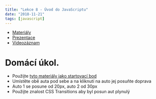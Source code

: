 ```yaml
---
title: "Lekce 8 - Úvod do JavaScriptu"
date: "2018-11-21"
tags: [javascript]
---
```


- [Materiály](/materialy/lekce8/js.html)
- [Prezentace](/prezentace/prezentace8.html)
- [Videozáznam](https://youtu.be/uwQLNCN_5Pw)


# Domácí úkol.

* Použijte [tyto materiály jako startovací bod](/materialy/lekce8/lekce8_du.zip)
* Umístěte obě auta pod sebe a na kliknutí na auto jej posuňte doprava
* Auto 1 se posune od 20px, auto 2 od 30px
* Použijte znalost CSS Transitions aby byl posun aut plynulý
